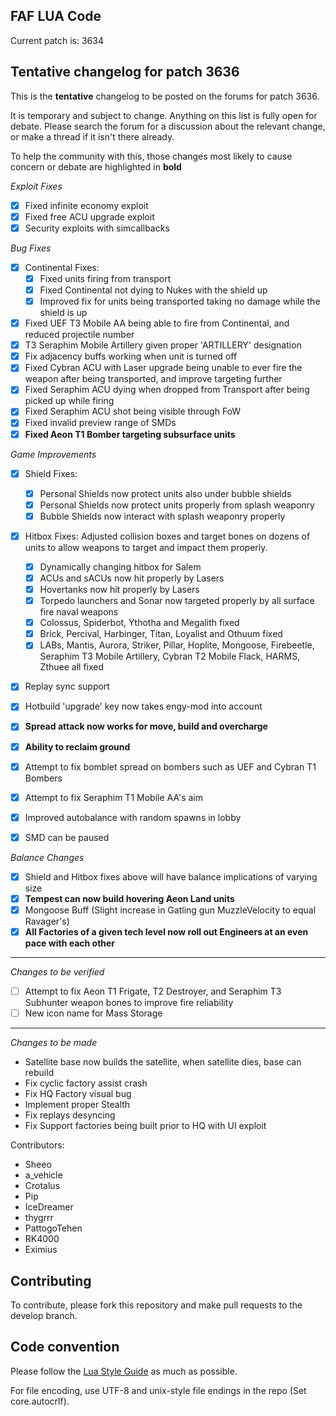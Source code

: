 FAF LUA Code
------------

Current patch is: 3634


**Tentative** changelog for patch 3636
--------------------------------------

This is the **tentative** changelog to be posted on the forums for patch
3636.

It is temporary and subject to change. Anything on this list is fully open for
debate.  Please search the forum for a discussion about the relevant change, or
make a thread if it isn't there already.

To help the community with this, those changes most likely to cause concern or debate are highlighted in **bold**


*Exploit Fixes*
- [X] Fixed infinite economy exploit
- [X] Fixed free ACU upgrade exploit
- [X] Security exploits with simcallbacks

*Bug Fixes*
- [X] Continental Fixes:
    - [X] Fixed units firing from transport
    - [X] Fixed Continental not dying to Nukes with the shield up
    - [X] Improved fix for units being transported taking no damage while the shield is up
- [X] Fixed UEF T3 Mobile AA being able to fire from Continental, and reduced projectile number
- [X] T3 Seraphim Mobile Artillery given proper 'ARTILLERY' designation
- [X] Fix adjacency buffs working when unit is turned off
- [X] Fixed Cybran ACU with Laser upgrade being unable to ever fire the weapon after being transported, and improve targeting further
- [X] Fixed Seraphim ACU dying when dropped from Transport after being picked up while firing
- [X] Fixed Seraphim ACU shot being visible through FoW
- [X] Fixed invalid preview range of SMDs
- [X] **Fixed Aeon T1 Bomber targeting subsurface units**

*Game Improvements*
- [X] Shield Fixes:
    - [X] Personal Shields now protect units also under bubble shields
    - [X] Personal Shields now protect units properly from splash weaponry
    - [X] Bubble Shields now interact with splash weaponry properly
- [X] Hitbox Fixes: Adjusted collision boxes and target bones on dozens of units to allow weapons to target and impact them properly.
    - [X] Dynamically changing hitbox for Salem
    - [X] ACUs and sACUs now hit properly by Lasers
    - [X] Hovertanks now hit properly by Lasers
    - [X] Torpedo launchers and Sonar now targeted properly by all surface fire naval weapons
    - [X] Colossus, Spiderbot, Ythotha and Megalith fixed
    - [X] Brick, Percival, Harbinger, Titan, Loyalist and Othuum fixed
    - [X] LABs, Mantis, Aurora, Striker, Pillar, Hoplite, Mongoose, Firebeetle, Seraphim T3 Mobile Artillery, Cybran T2 Mobile Flack, HARMS, Zthuee all fixed
- [X] Replay sync support
- [X] Hotbuild 'upgrade' key now takes engy-mod into account
- [X] **Spread attack now works for move, build and overcharge**
- [X] **Ability to reclaim ground**
- [X] Attempt to fix bomblet spread on bombers such as UEF and Cybran T1 Bombers
- [X] Attempt to fix Seraphim T1 Mobile AA's aim
- [X] Improved autobalance with random spawns in lobby
- [X] SMD can be paused


*Balance Changes*
- [X] Shield and Hitbox fixes above will have balance implications of varying size
- [X] **Tempest can now build hovering Aeon Land units**
- [X] Mongoose Buff (Slight increase in Gatling gun MuzzleVelocity to equal Ravager's)
- [X] **All Factories of a given tech level now roll out Engineers at an even pace with each other**

----------------------------------
*Changes to be verified*
- [ ] Attempt to fix Aeon T1 Frigate, T2 Destroyer, and Seraphim T3 Subhunter weapon bones to improve fire reliability
- [ ] New icon name for Mass Storage

----------------------------------
*Changes to be made*
- Satellite base now builds the satellite, when satellite dies, base can rebuild
- Fix cyclic factory assist crash
- Fix HQ Factory visual bug
- Implement proper Stealth
- Fix replays desyncing
- Fix Support factories being built prior to HQ with UI exploit

Contributors:
 - Sheeo
 - a_vehicle
 - Crotalus
 - Pip
 - IceDreamer
 - thygrrr
 - PattogoTehen
 - RK4000
 - Eximius


Contributing
------------

To contribute, please fork this repository and make pull requests to the
develop branch.

Code convention
---------------

Please follow the [Lua Style Guide](http://lua-users.org/wiki/LuaStyleGuide) as
much as possible.

For file encoding, use UTF-8 and unix-style file endings in the repo (Set
core.autocrlf).

